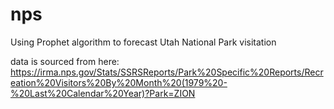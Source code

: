 # nps
Using Prophet algorithm to forecast Utah National Park visitation

data is sourced from here:
https://irma.nps.gov/Stats/SSRSReports/Park%20Specific%20Reports/Recreation%20Visitors%20By%20Month%20(1979%20-%20Last%20Calendar%20Year)?Park=ZION
